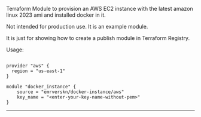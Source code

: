 Terraform Module to provision an AWS EC2 instance with the latest amazon linux 2023 ami and installed docker in it.


Not intended for production use. It is an example module.

It is just for showing how to create a publish module in Terraform Registry.

Usage:

```hcl

provider "aws" {
  region = "us-east-1"
}

module "docker_instance" {
    source = "emrverskn/docker-instance/aws"
    key_name = "<enter-your-key-name-without-pem>"
}
```
---

